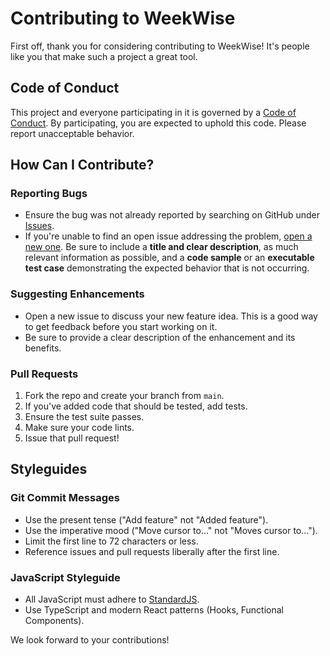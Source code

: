 # Contributing to WeekWise

First off, thank you for considering contributing to WeekWise! It's people like you that make such a project a great tool.

## Code of Conduct

This project and everyone participating in it is governed by a [Code of Conduct](CODE_OF_CONDUCT.md). By participating, you are expected to uphold this code. Please report unacceptable behavior.

## How Can I Contribute?

### Reporting Bugs

- Ensure the bug was not already reported by searching on GitHub under [Issues](https://github.com/your-username/your-repository/issues).
- If you're unable to find an open issue addressing the problem, [open a new one](https://github.com/your-username/your-repository/issues/new). Be sure to include a **title and clear description**, as much relevant information as possible, and a **code sample** or an **executable test case** demonstrating the expected behavior that is not occurring.

### Suggesting Enhancements

- Open a new issue to discuss your new feature idea. This is a good way to get feedback before you start working on it.
- Be sure to provide a clear description of the enhancement and its benefits.

### Pull Requests

1.  Fork the repo and create your branch from `main`.
2.  If you've added code that should be tested, add tests.
3.  Ensure the test suite passes.
4.  Make sure your code lints.
5.  Issue that pull request!

## Styleguides

### Git Commit Messages

- Use the present tense ("Add feature" not "Added feature").
- Use the imperative mood ("Move cursor to..." not "Moves cursor to...").
- Limit the first line to 72 characters or less.
- Reference issues and pull requests liberally after the first line.

### JavaScript Styleguide

- All JavaScript must adhere to [StandardJS](https://standardjs.com/).
- Use TypeScript and modern React patterns (Hooks, Functional Components).

We look forward to your contributions!
